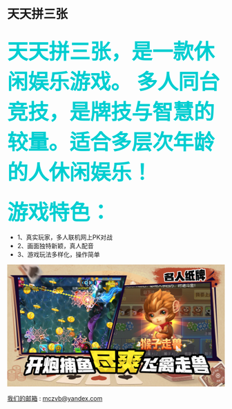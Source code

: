 # 天天拼三张

<font color=#00CED1	 size=18 face="微软雅黑">天天拼三张，是一款休闲娱乐游戏。
  多人同台竞技，是牌技与智慧的较量。适合多层次年龄的人休闲娱乐！</font>
-----
### <font color=#00CED1	 size=18 face="微软雅黑">游戏特色：</font> ###
* 1、真实玩家，多人联机网上PK对战
* 2、画面独特新颖，真人配音
* 3、游戏玩法多样化，操作简单

![image](https://github.com/yay604882/mingrenzhipai/blob/master/111.jpg)





[我们的邮箱](mczvb@yandex.com) : [mczvb@yandex.com](mczvb@yandex.com)
